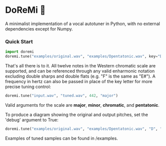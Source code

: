 # DoReMi 🎹
A minimalist implementation of a vocal autotuner in Python, with no external dependencies except for Numpy.

### Quick Start

```python
import doremi
doremi.tune("examples/original.wav", "examples/Dpentatonic.wav", key="D", scale="pentatonic")
```

That's all there is to it. All twelve notes in the Western chromatic scale are supported, and can be referenced through any valid enharmonic notation excluding double sharps and double flats (e.g. "F" is the same as "E#"). A frequency in hertz can also be passed in place of the key letter for more precise tuning control:

```python
doremi.tune("input.wav", "tuned.wav", 442, "major")
```

Valid arguments for the scale are **major**, **minor**, **chromatic**, and **pentatonic**.

To produce a diagram showing the original and output pitches, set the 'debug' argument to True:

```python
doremi.tune("examples/original.wav", "examples/Dpentatonic.wav", "D", "pentatonic", debug=True)
```

Examples of tuned samples can be found in /examples.